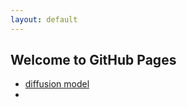 ```yaml
---
layout: default
---
```


## Welcome to GitHub Pages

 - [diffusion model](https://paolopiantedosi.github.io/paolopiantedosi/diffusion_model/) 
 - 
